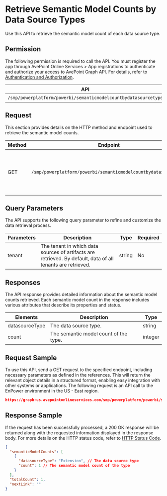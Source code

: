 # Retrieve Semantic Model Counts by Data Source Types

Use this API to retrieve the semantic model count of each data source type.

## Permission

The following permission is required to call the API.
You must register the app through AvePoint Online Services > App registrations to authenticate and authorize your access to AvePoint Graph API.
For details, refer to [Authentication and Authorization](https://learn.avepoint.com/docs/Use-AvePoint-Graph-API.html#authentication-and-authorization).

| API   | Permission |
|-------------------|---------------|
|`/smp/powerplatform/powerbi/semanticmodelcountbydatasourcetype` | enpower.data.read.all | 

## Request

This section provides details on the HTTP method and endpoint used to retrieve the semantic model counts.

| Method | Endpoint | Description | 
|--- | --- | --- |
| GET | `/smp/powerplatform/powerbi/semanticmodelcountbydatasourcetype` | Retrieves all your semantic model count by data source type | 

## Query Parameters

The API supports the following query parameter to refine and customize the data retrieval process.

| Parameters | Description | Type | Required |
|--- | --- | --- | --- |
| tenant | The tenant in which data sources of artifacts are retrieved. By default, data of all tenants are retrieved. | string | No |

## Responses

The API response provides detailed information about the semantic model counts retrieved. Each semantic model count in the response includes various attributes that describe its properties and status.

| Elements           | Description                                                           | Type   | 
|--------------------|-----------------------------------------------------------------------|--------|
|datasourceType| The data source type. | string |
|count| The semantic model count of the type. | integer |

## Request Sample

To use this API, send a GET request to the specified endpoint, including necessary parameters as defined in the references. This will return the relevant object details in a structured format, enabling easy integration with other systems or applications. The following request is an API call to the EnPower environment in the US - East region.

```json
https://graph-us.avepointonlineservices.com/smp/powerplatform/powerbi/semanticmodelcountbydatasourcetype
```

## Response Sample

If the request has been successfully processed, a 200 OK response will be returned along with the requested information displayed in the response body. For more details on the HTTP status code, refer to [HTTP Status Code](https://learn.avepoint.com/docs/Use-AvePoint-Graph-API.html#http-status-code).

```json
{
  "semanticModelCounts": [
    {
      "datasourceType": "Extension", // The data source type
      "count": 1 // The semantic model count of the type
    }
  ],
  "totalCount": 1,
  "nextLink": ""
}

